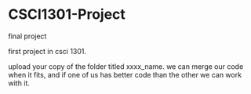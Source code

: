 # CSCI1301-Project
final project

first project in csci 1301.

upload your copy of the folder titled xxxx_name. we can merge our code when it fits, and if one of us has better code than the other we can work with it.

